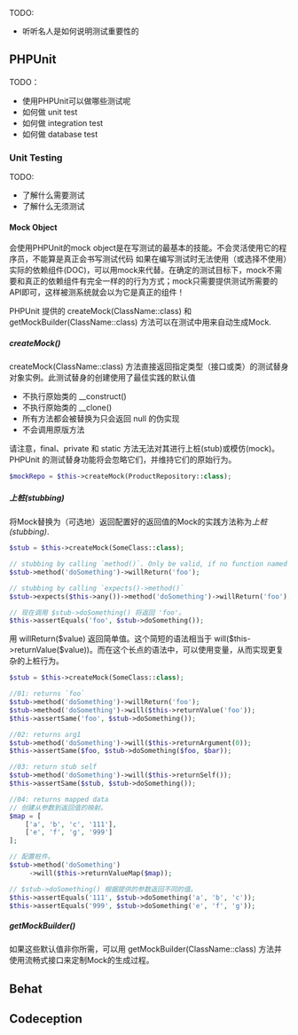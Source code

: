 TODO:
- 听听名人是如何说明测试重要性的


## PHPUnit
TODO：
- 使用PHPUnit可以做哪些测试呢
- 如何做 unit test
- 如何做 integration test
- 如何做 database test


### Unit Testing
TODO:
- 了解什么需要测试
- 了解什么无须测试
  

#### Mock Object
会使用PHPUnit的mock object是在写测试的最基本的技能。不会灵活使用它的程序员，不能算是真正会书写测试代码
如果在编写测试时无法使用（或选择不使用）实际的依赖组件(DOC)，可以用mock来代替。在确定的测试目标下，mock不需要和真正的依赖组件有完全一样的的行为方式；mock只需要提供测试所需要的API即可，这样被测系统就会以为它是真正的组件！

PHPUnit 提供的 createMock(ClassName::class) 和 getMockBuilder(ClassName::class) 方法可以在测试中用来自动生成Mock.

##### createMock()
createMock(ClassName::class) 方法直接返回指定类型（接口或类）的测试替身对象实例。此测试替身的创建使用了最佳实践的默认值

- 不执行原始类的 __construct() 
- 不执行原始类的 __clone()
- 所有方法都会被替换为只会返回 null 的伪实现
- 不会调用原版方法
<p class="tip">
    请注意，final、private 和 static 方法无法对其进行上桩(stub)或模仿(mock)。PHPUnit 的测试替身功能将会忽略它们，并维持它们的原始行为。
</p>

```php
$mockRepo = $this->createMock(ProductRepository::class);
```
##### 上桩(stubbing)
将Mock替换为（可选地）返回配置好的返回值的Mock的实践方法称为*上桩(stubbing)*.
```php
$stub = $this->createMock(SomeClass::class);

// stubbing by calling `method()`. Only be valid, if no function named `method` in original class
$stub->method('doSomething')->willReturn('foo');

// stubbing by calling `expects()->method()`
$stub->expects($this->any())->method('doSomething')->willReturn('foo');

// 现在调用 $stub->doSomething() 将返回 'foo'。
$this->assertEquals('foo', $stub->doSomething());
```
<p class="tip">
    用 willReturn($value) 返回简单值。这个简短的语法相当于 will($this->returnValue($value))。而在这个长点的语法中，可以使用变量，从而实现更复杂的上桩行为。    
</p>

```php
$stub = $this->createMock(SomeClass::class);

//01: returns `foo`
$stub->method('doSomething')->willReturn('foo');
$stub->method('doSomething')->will($this->returnValue('foo'));
$this->assertSame('foo', $stub->doSomething());

//02: returns arg1
$stub->method('doSomething')->will($this->returnArgument(0));
$this->assertSame($foo, $stub->doSomething($foo, $bar));

//03: return stub self
$stub->method('doSomething')->will($this->returnSelf());
$this->assertSame($stub, $stub->doSomething());

//04: returns mapped data
// 创建从参数到返回值的映射。
$map = [
    ['a', 'b', 'c', '111'],
    ['e', 'f', 'g', '999']
];

// 配置桩件。
$stub->method('doSomething')
     ->will($this->returnValueMap($map));

// $stub->doSomething() 根据提供的参数返回不同的值。
$this->assertEquals('111', $stub->doSomething('a', 'b', 'c'));
$this->assertEquals('999', $stub->doSomething('e', 'f', 'g'));

```





##### getMockBuilder()
如果这些默认值非你所需，可以用 getMockBuilder(ClassName::class) 方法并使用流畅式接口来定制Mock的生成过程。

## Behat

## Codeception